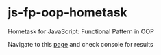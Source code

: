 # js-fp-oop-hometask
Hometask for JavaScript: Functional Pattern in OOP

Navigate to this [page](https://dmk1111.github.io/js-fp-oop-hometask/index.html) and check console for results